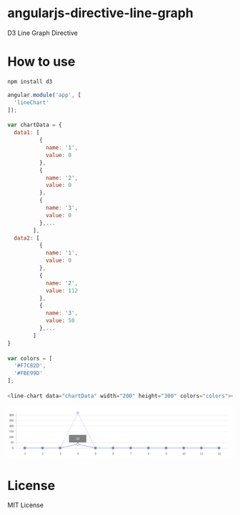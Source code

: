 # angularjs-directive-line-graph
D3 Line Graph Directive

# How to use
```npm
npm install d3
```

```javascript
angular.module('app', [
  'lineChart'
]);

var chartData = {
  data1: [
          {
            name: '1',
            value: 0
          },
          {
            name: '2',
            value: 0
          },
          {
            name: '3',
            value: 0
          },...
        ],
  data2: [
          {
            name: '1',
            value: 0
          },
          {
            name: '2',
            value: 112
          },
          {
            name: '3',
            value: 50
          },...
        ]
}

var colors = [
  '#F7C82D',
  '#FBE99D'
];

<line-chart data="chartData" width="200" height="300" colors="colors"></line-chart>
```

![demo.png](/demo.png "demo")

# License
MIT License
